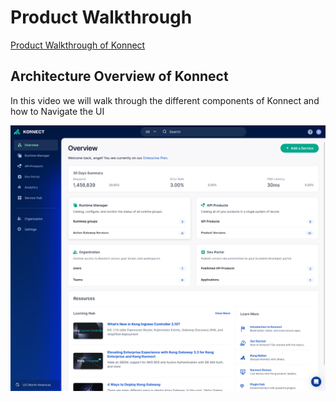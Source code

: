 # Product Walkthrough

[Product Walkthrough of Konnect](#Product-Walkthrough-of-Konnect)

## Architecture Overview of Konnect

In this video we will walk through the different components of Konnect and how to Navigate the UI

[![Product Walkthrough of Konnect](./images/konnect.png)](https://youtu.be/ "Product walkthrough Overview")
